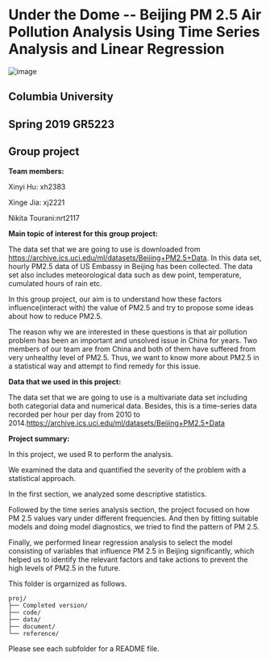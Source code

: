 # Under the Dome -- Beijing PM 2.5 Air Pollution Analysis Using Time Series Analysis and Linear Regression

![image](figs/bejing_cbd.jpg)

## Columbia University 
## Spring 2019 GR5223 
## Group project

**Team members:**

Xinyi Hu: xh2383

Xinge Jia: xj2221

Nikita Tourani:nrt2117


**Main topic of interest for this group project:**

The data set that we are going to use is downloaded from https://archive.ics.uci.edu/ml/datasets/Beijing+PM2.5+Data. In this data set, hourly PM2.5 data of US Embassy in Beijing has been collected. The data set also includes meteorological data such as dew point, temperature, cumulated hours of rain etc.

In this group project, our aim is to understand how these factors influence(interact with) the value of PM2.5 and try to propose some ideas about how to reduce PM2.5.

The reason why we are interested in these questions is that air pollution problem has been an important and unsolved issue in China for years. Two members of our team are from China and both of them have suffered from very unhealthy level of PM2.5. Thus, we want to know more about PM2.5 in a statistical way and attempt to find remedy for this issue.

**Data that we used in this project:**

The data set that we are going to use is a multivariate data set including both categorial data and numerical data. Besides, this is a time-series data recorded per hour per day from 2010 to 2014.https://archive.ics.uci.edu/ml/datasets/Beijing+PM2.5+Data

**Project summary:**

In this project, we used R to perform the analysis. 

We examined the data and quantified the severity of the problem with a statistical approach.

In the first section, we analyzed some descriptive statistics.

Followed by the time series analysis section, the project focused on how PM 2.5 values vary under different frequencies. And then by fitting suitable models and doing model diagnostics, we tried to find the pattern of PM 2.5.

Finally, we performed linear regression analysis to select the model consisting of variables that influence PM 2.5 in Beijing significantly, which helped us to identify the relevant factors and take actions to prevent the high levels of PM2.5 in the future.

This folder is orgarnized as follows.

```
proj/
├── Completed version/
├── code/
├── data/
├── document/
└── reference/
```

Please see each subfolder for a README file.

